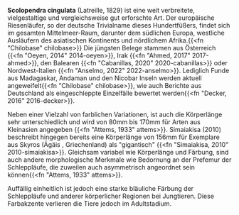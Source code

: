**Scolopendra cingulata** (Latreille, 1829) ist eine weit verbreitete, vielgestaltige und vergleichsweise gut erforschte Art. Der europäische Riesenläufer, so der deutsche Trivialname dieses Hundertfüßers, findet sich im gesamten Mittelmeer-Raum, darunter dem südlichen Europa, westliche Ausläufern des asiatischen Kontinents und nördlichem Afrika.{{<fn "Chilobase" chilobase>}} Die jüngsten Belege stammen aus Österreich {{<fn "Oeyen, 2014" 2014-oeyen>}}, Irak {{<fn "Ahmed, 2017" 2017-ahmed>}}, den Balearen {{<fn "Cabanillas, 2020" 2020-cabanillas>}} oder Nordwest-Italien {{<fn "Anselmo, 2022" 2022-anselmo>}}. Lediglich Funde aus Madagaskar, Andaman und den Nicobar Inseln werden aktuell angeweifelt{{<fn "Chilobase" chilobase>}}, wie auch Berichte aus Deutschland als eingeschleppte Einzelfälle bewertet werden{{<fn "Decker, 2016" 2016-decker>}}.

Neben einer Vielzahl von farblichen Variationen, ist auch die Körperlänge sehr unterschiedlich und wird von 80mm bis 170mm für Arten aus Kleinasien angegeben {{<fn "Attems, 1933" attems>}}. Simaiakisa (2010) beschreibt hingegen bereits eine Körperlänge von 156mm für Exemplare aus Skyros (Ägäis , Griechenland) als "gigantisch" {{<fn "Simaiakisa, 2010" 2010-simaiakisa>}}. Gleichsam variabel wie Körperlänge und Färbung, sind auch andere morphologische Merkmale wie Bedornung an der Prefemur der Schleppläufe, die zuweilen auch asymmetrisch angeordnet sein können{{<fn "Attems, 1933" attems>}}.

Auffällig einheitlich ist jedoch eine starke bläuliche Färbung der Schleppläufe und anderer körperlicher Regionen bei Jungtieren. Diese Farbakzente verlieren die Tiere jedoch im Adultstadium.
